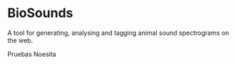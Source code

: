 # BioSounds
A tool for generating, analysing and tagging animal sound spectrograms on the web.

Pruebas Noesita

